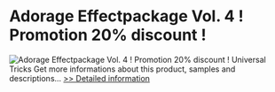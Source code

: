 # Adorage Effectpackage Vol. 4 ! Promotion 20% discount !
![Adorage Effectpackage Vol. 4 ! Promotion 20% discount !](https://mycommerce.akamaized.net/api/pimages/P300056649/BIG/300056649.JPG)
Universal Tricks
 Get more informations about this product, samples and descriptions...
[>> Detailed information](https://secure.element5.com/esales/product.html?productid=300056649&affiliateid=200057808)